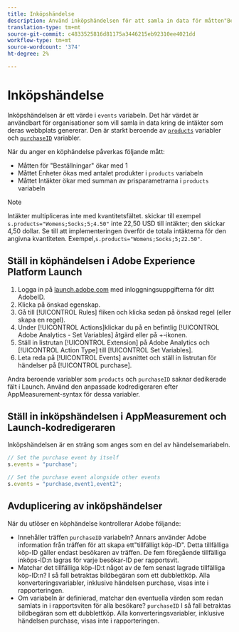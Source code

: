 ```yaml
---
title: Inköpshändelse
description: Använd inköpshändelsen för att samla in data för måtten"Beställningar","Enheter" och"Intäkter".
translation-type: tm+mt
source-git-commit: c4833525816d81175a3446215eb92310ee4021dd
workflow-type: tm+mt
source-wordcount: '374'
ht-degree: 2%

---
```



# Inköpshändelse

Inköpshändelsen är ett värde i `events` variabeln. Det här värdet är användbart för organisationer som vill samla in data kring de intäkter som deras webbplats genererar. Den är starkt beroende av [`products`](../products.md) variabler och [`purchaseID`](../purchaseid.md) variabler.

När du anger en köphändelse påverkas följande mått:

* Måtten för &quot;Beställningar&quot; ökar med 1
* Måttet Enheter ökas med antalet produkter i `products` variabeln
* Måttet Intäkter ökar med summan av prisparametrarna i `products` variabeln

>[!NOTE]
>
>Intäkter multipliceras inte med kvantitetsfältet. skickar till exempel `s.products="Womens;Socks;5;4.50"` inte 22,50 USD till intäkter; den skickar 4,50 dollar. Se till att implementeringen överför de totala intäkterna för den angivna kvantiteten. Exempel,`s.products="Womens;Socks;5;22.50"`.

## Ställ in köphändelsen i Adobe Experience Platform Launch

1. Logga in på [launch.adobe.com](https://launch.adobe.com) med inloggningsuppgifterna för ditt AdobeID.
2. Klicka på önskad egenskap.
3. Gå till [!UICONTROL Rules] fliken och klicka sedan på önskad regel (eller skapa en regel).
4. Under [!UICONTROL Actions]klickar du på en befintlig [!UICONTROL Adobe Analytics - Set Variables] åtgärd eller på +-ikonen.
5. Ställ in listrutan [!UICONTROL Extension] på Adobe Analytics och [!UICONTROL Action Type] till [!UICONTROL Set Variables].
6. Leta reda på [!UICONTROL Events] avsnittet och ställ in listrutan för händelser på [!UICONTROL purchase].

Andra beroende variabler som `products` och `purchaseID` saknar dedikerade fält i Launch. Använd den anpassade kodredigeraren efter AppMeasurement-syntax för dessa variabler.

## Ställ in inköpshändelsen i AppMeasurement och Launch-kodredigeraren

Inköpshändelsen är en sträng som anges som en del av händelsemariabeln.

```js
// Set the purchase event by itself
s.events = "purchase";

// Set the purchase event alongside other events
s.events = "purchase,event1,event2";
```

## Avduplicering av inköpshändelser

När du utlöser en köphändelse kontrollerar Adobe följande:

* Innehåller träffen `purchaseID` variabeln? Annars använder Adobe information från träffen för att skapa ett&quot;tillfälligt köp-ID&quot;. Detta tillfälliga köp-ID gäller endast besökaren av träffen. De fem föregående tillfälliga inköps-ID:n lagras för varje besökar-ID per rapportsvit.
* Matchar det tillfälliga köp-ID:t något av de fem senast lagrade tillfälliga köp-ID:n? I så fall betraktas bildbegäran som ett dubblettköp. Alla konverteringsvariabler, inklusive händelsen purchase, visas inte i rapporteringen.
* Om variabeln är definierad, matchar den eventuella värden som redan samlats in i rapportsviten för alla besökare? `purchaseID` I så fall betraktas bildbegäran som ett dubblettköp. Alla konverteringsvariabler, inklusive händelsen purchase, visas inte i rapporteringen.
